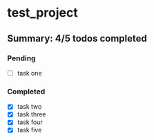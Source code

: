 # test_project

## Summary: 4/5 todos completed

### Pending

- [ ] task one

### Completed

- [x] task two
- [x] task three
- [x] task four
- [x] task five
